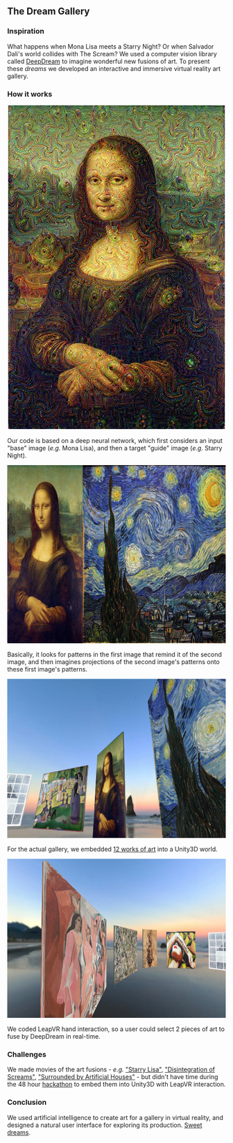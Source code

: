## The Dream Gallery
### Inspiration
What happens when Mona Lisa meets a Starry Night?  Or when Salvador Dali's world collides with The Scream?  We used a computer vision library called  [DeepDream](http://googleresearch.blogspot.com/2015/06/inceptionism-going-deeper-into-neural.html) to imagine wonderful new fusions of art.  To present these *dreams* we developed an interactive and immersive virtual reality art gallery. 

### How it works
<p style="text-align: center;"><span style="font-family:georgia,serif"><img alt="" src="https://raw.githubusercontent.com/legel/dream-gallery/master/dreams/transformed/leonardo_davinci_1-van_gogh_14.jpg" /></span></p>

Our code is based on a deep neural network, which first considers an input "base" image (*e.g.* Mona Lisa), and then a target "guide" image (*e.g.* Starry Night). 
<p style="text-align: center;"><img alt="" src="https://raw.githubusercontent.com/legel/dream-gallery/master/wiki/mona_lisa_starry_night.png" style="height:410px; width:800px" /></p>

Basically, it looks for patterns in the first image that remind it of the second image, and then imagines projections of the second image's patterns onto these first image's patterns.

<p style="text-align: center;"><img alt="" src="https://raw.githubusercontent.com/legel/dream-gallery/master/gallery/renders/dream_gallery_1.png" style="height:366px; width:800px" /></p>

For the actual gallery, we embedded 
[12 works of art](https://github.com/legel/dream-gallery/tree/master/dreams/original) into a Unity3D world.

<p style="text-align: center;"><img alt="" src="https://raw.githubusercontent.com/legel/dream-gallery/master/gallery/renders/dream_gallery_2.png" style="height:366px; width:800px" /></p>
We coded LeapVR hand interaction, so a user could select 2 pieces of art to fuse by DeepDream in real-time.

### Challenges
We made movies of the art fusions - *e.g.* ["Starry Lisa"](https://youtu.be/ejAgy0uhdHM), ["Disintegration of Screams"](https://youtu.be/eMIvC4DtIMw), ["Surrounded by Artificial Houses"](https://youtu.be/ejAgy0uhdHM) - but didn't have time during the 48 hour [hackathon](http://timewavefestival.com/hackathon-hackerteams.html) to embed them into Unity3D with LeapVR interaction.

### Conclusion
We used artificial intelligence to create art for a gallery in virtual reality, and designed a natural user interface for exploring its production.  [Sweet dreams](https://github.com/legel/dream-gallery/tree/master/dreams/transformed).
